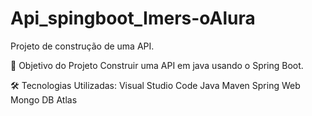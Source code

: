 # Api_spingboot_Imers-oAlura

Projeto de construção de uma API.

🎯 Objetivo do Projeto
Construir uma API em java usando o Spring Boot.

🛠 Tecnologias Utilizadas:
Visual Studio Code
Java 
Maven
Spring Web
Mongo DB Atlas
